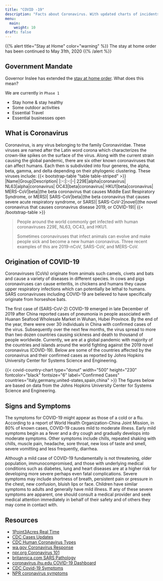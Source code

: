 ```yaml
---
title: "COVID -19"
description: "Facts about Coronavirus. With updated charts of incidents around the world"
menu:
  main:
    weight: 10
draft: false
---
```


{{% alert title="Stay at Home" color="warning" %}}
The stay at home order has been continued to May 31th, 2020
{{% /alert %}}

## Government Mandate
Governor Inslee has extended the [stay at home order](https://tribkcpq.files.wordpress.com/2020/05/four-phases.png). What does this mean?  

We are currently in `Phase 1`

* Stay home & stay healthy
* Some outdoor activities
* Essential Travel
* Essential businesses open

## What is Coronavirus
Coronavirus, is any virus belonging to the family Coronaviridae. These viruses are named after the Latin word corona which characterizes the crown-like spikes on the surface of the virus. Along with the current strain causing the global pandemic, there are six other known coronaviruses that can affect humans. Each then is subdivided into four generes, the alpha, beta, gamma, and delta depending on their phylogenic clustering. These viruses include: 
{{< bootstrap-table "table table-striped" >}}
|Name|Group|Description|
|:-:|:-:|-|
229E|alpha|coronavirus|
NL63|alpha|coronavirus|
OC43|beta|coronavirus|
HKU1|beta|coronavirus|
MERS-CoV|beta|(the beta coronavirus that causes Middle East Respiratory Syndrome, or MERS)|
SARS-CoV|beta|(the beta coronavirus that causes severe acute respiratory syndrome, or SARS)|
SARS-CoV-2|novel|(the novel coronavirus that causes coronavirus disease 2019, or COVID-19)|
{{< /bootstrap-table >}}

> People around the world commonly get infected with human coronaviruses 229E, NL63, OC43, and HKU1. 
>
> Sometimes coronaviruses that infect animals can evolve and make people sick and become a new human coronavirus. Three recent examples of this are 2019-nCoV, SARS-CoV, and MERS-CoV.

## Origination of COVID-19

Coronaviruses (CoVs) originate from animals such camels, civets and bats and cause a variety of diseases in different species. In cows and pigs coronaviruses can cause enteritis, in chickens and humans they cause upper respiratory infections which can potentially be lethal to humans. SARS coronaviruses including COVID-19 are believed to have specifically originate from horseshoe bats.  

The first case of (SARS-CoV-2) COVID-19 emerged in late December of 2019 after China reported cases of pneumonia in people associated with Huanan Seafood Wholesale Market in Wuhan, Hubei Province. By the end of the year, there were over 30 individuals in China with confirmed cases of the virus. Subsequently over the next few months, the virus spread to more than two dozen countries causing sickness and death to thousand of people worldwide. Currently, we are at a global pandemic with majority of the countries and islands around the world fighting against the 2019 novel coronavirus (COVID-19). Below are some of the countries affected by the coronavirus and their confirmed cases as reported by Johns Hopkins University Center for Systems Science and Engineering.

{{< covid-country-chart type="donut" width="500" height="230"  fontcolor="black" fontsize="6" label="Confirmed Cases" countries="italy,germany,united-states,spain,china" >}}
The figures below are based on data from the Johns Hopkins University Center for Systems Science and Engineering.

## Signs and Symptoms

The symptoms for COVID-19 might appear as those of a cold or a flu. According to a report of World Health Organization-China Joint Mission, in 80% of known cases, COVID-19 causes mild to moderate illness. Early mild symptoms begin as a fever and a dry cough and gradually develops into moderate symptoms. Other symptoms include chills, repeated shaking with chills, muscle pain, headache, sore throat, new loss of taste and smell, severe vomitting and less frequently, diarrhea. 

Although a mild case of COVID-19 fundamentally is not threatening, older population, immunocompromised, and those with underlying medical conditions such as diabetes, lung and heart diseases are at a higher risk for developing more severe perhaps even fatal complications. Severe symptoms may include shortness of breath, persistent pain or pressure in the chest, new confusion, bluish lips or face. Children have similar symptoms to adults and generally have mild illness. If any of these severe symptoms are apparent, one should consult a medical provider and seek medical attention immediately in behalf of their safety and of others they may come in contact with.  

## Resources

* [1Point3Acres Real Time](https://coronavirus.1point3acres.com/en)
* [CDC Cases Updates](https://www.cdc.gov/coronavirus/2019-ncov/cases-updates/cases-in-us.html)
* [CDC Human Coronavirus Types](https://www.cdc.gov/coronavirus/types.html) 
* [wa.gov Coronavirus Response](https://coronavirus.wa.gov/)
* [npr.org Coronavirus 101](https://www.npr.org/sections/goatsandsoda/2020/01/24/798661901/wuhan-coronavirus-101-what-we-do-and-dont-know-about-a-newly-identified-disease) 
* [britannica.com SARS Pathology](https://www.britannica.com/science/SARS#ref779701) 
* [coronavirus.jhu.edu COVID-19 Dashboard](https://coronavirus.jhu.edu/map.html)
* [CDC Covid-19 Symptoms](https://www.cdc.gov/coronavirus/2019-ncov/symptoms-testing/symptoms.html)
* [NPR coronavirus symptoms](https://www.cdc.gov/coronavirus/2019-ncov/symptoms-testing/symptoms.html)
